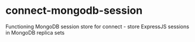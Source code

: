 connect-mongodb-session
=======================

Functioning MongoDB session store for connect - store ExpressJS sessions in MongoDB replica sets
